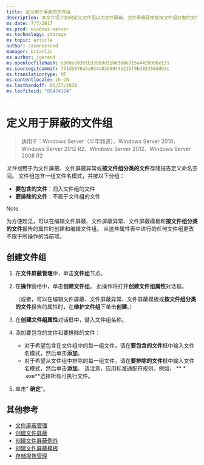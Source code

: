 ```yaml
---
title: 定义用于屏蔽的文件组
description: 本文介绍了如何定义文件组以为文件屏蔽、文件屏蔽异常或按文件组分类的文件存储报告创建命名空间
ms.date: 7/7/2017
ms.prod: windows-server
ms.technology: storage
ms.topic: article
author: JasonGerend
manager: brianlic
ms.author: jgerend
ms.openlocfilehash: e38dee0381b33bb9d11b038de715a4420906e131
ms.sourcegitcommit: 771db070a3a924c8265944e21bf9bd85350dd93c
ms.translationtype: MT
ms.contentlocale: zh-CN
ms.lasthandoff: 06/27/2020
ms.locfileid: "85474324"
---
```

# <a name="define-file-groups-for-screening"></a>定义用于屏蔽的文件组

> 适用于：Windows Server（半年频道）、Windows Server 2016、Windows Server 2012 R2、Windows Server 2012、Windows Server 2008 R2

*文件组*用于为文件屏蔽、文件屏蔽异常或**按文件组分类的文件**存储报告定义命名空间。 文件组包含一组文件名模式，并按以下分组：

-   **要包含的文件**：归入文件组的文件
-   **要排除的文件**：不属于文件组的文件

> [!Note]
> 为方便起见，可以在编辑文件屏蔽、文件屏蔽异常、文件屏蔽模板和**按文件组分类的文件**报告的属性时创建和编辑文件组。 从这些属性表中进行的任何文件组更改不限于所操作的当前项。

## <a name="to-create-a-file-group"></a>创建文件组

1.  在**文件屏蔽管理**中，单击**文件组**节点。

2.  在**操作**窗格中，单击**创建文件组**。 此操作将打开**创建文件组属性**对话框。

    （或者，可以在编辑文件屏蔽、文件屏蔽异常、文件屏蔽模板或**按文件组分类的文件**报告的属性时，在**维护文件组**下单击**创建**。）

3.  在**创建文件组属性**对话框中，键入文件组名称。

4.  添加要包含的文件和要排除的文件：

    -   对于希望包含在文件组中的每一组文件，请在**要包含的文件**框中输入文件名模式，然后单击**添加**。
    -   对于希望从文件组中排除的每一组文件，请在**要排除的文件**框中输入文件名模式，然后单击**添加**。
        请注意，应用标准通配符规则，例如， ** \* .exe**选择所有可执行文件。

5.  单击" **确定**"。

## <a name="additional-references"></a>其他参考

-   [文件屏蔽管理](file-screening-management.md)
-   [创建文件屏蔽](create-file-screen.md)
-   [创建文件屏蔽例外](create-file-screen-exception.md)
-   [创建文件屏蔽模板](create-file-screen-template.md)
-   [存储报告管理](storage-reports-management.md)


